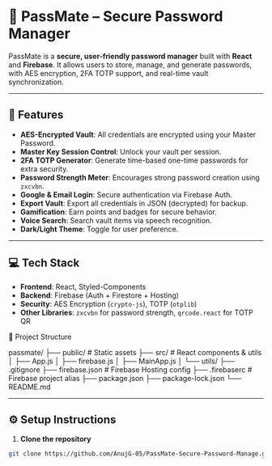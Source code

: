 # 🔐 PassMate – Secure Password Manager

PassMate is a **secure, user-friendly password manager** built with **React** and **Firebase**. It allows users to store, manage, and generate passwords, with AES encryption, 2FA TOTP support, and real-time vault synchronization.

---

## 🚀 Features

- **AES-Encrypted Vault**: All credentials are encrypted using your Master Password.  
- **Master Key Session Control**: Unlock your vault per session.  
- **2FA TOTP Generator**: Generate time-based one-time passwords for extra security.  
- **Password Strength Meter**: Encourages strong password creation using `zxcvbn`.  
- **Google & Email Login**: Secure authentication via Firebase Auth.  
- **Export Vault**: Export all credentials in JSON (decrypted) for backup.  
- **Gamification**: Earn points and badges for secure behavior.  
- **Voice Search**: Search vault items via speech recognition.  
- **Dark/Light Theme**: Toggle for user preference.  

---

## 💻 Tech Stack

- **Frontend**: React, Styled-Components  
- **Backend**: Firebase (Auth + Firestore + Hosting)  
- **Security**: AES Encryption (`crypto-js`), TOTP (`otplib`)  
- **Other Libraries**: `zxcvbn` for password strength, `qrcode.react` for TOTP QR  

📂 Project Structure

passmate/
 ├── public/                 # Static assets
 ├── src/                    # React components & utils
 │    ├── App.js
 │    ├── firebase.js
 │    ├── MainApp.js
 │    └── utils/
 ├── .gitignore
 ├── firebase.json            # Firebase Hosting config
 ├── .firebaserc             # Firebase project alias
 ├── package.json
 ├── package-lock.json
 └── README.md

---

## ⚙️ Setup Instructions

1. **Clone the repository**

```bash
git clone https://github.com/AnujG-05/PassMate-Secure-Password-Manage.git

